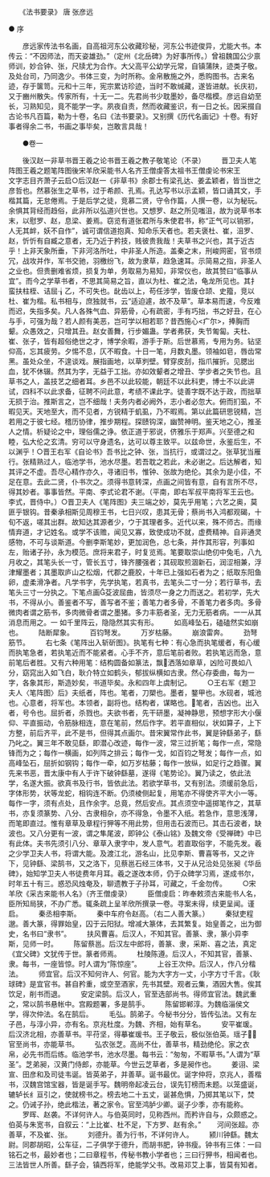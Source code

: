 <!-- { "loadSidebar": true } -->

　　《法书要录》 唐 张彦远



● 序

　　彦远家传法书名画，自高祖河东公收藏珍秘，河东公书迹俊异，尤能大书。本传云：“不因师法，而天姿雄劲。”（定州《北岳碑》为好事所传。）曾祖魏国公少禀师训，妙合钟、张，尺牍尤为合作。大父高平公幼学元常，自镇蒲陕，迹类子敬。及处台司，乃同逸少。书体三变，为时所称。金帛散施之外，悉购图书。古来名迹，存于箧笥。元和十三年，宪宗累访珍迹，当时不敢缄藏，遂皆进献。长庆初，又于豳州散失。传家所有，十无一二。先君尚书少耽墨妙，备尽楷模。彦远自幼至长，习熟知见，竟不能学一字。夙夜自责，然而收藏鉴识，有一日之长。因采掇自古论书凡百篇，勒为十卷，名曰《法书要录》。又别撰《历代名画记》十卷。有好事者得余二书，书画之事毕矣，岂敢言具哉！


　　●卷一

　　後汉赵一非草书晋王羲之论书晋王羲之教子敬笔论（不录）
　　晋卫夫人笔阵图王羲之题笔阵图後宋羊欣采能书人名齐王僧虔答太祖书王僧虔论书宋王　　　　文字志目齐萧子云启○后汉赵一《非草书》余郡士有梁孔达、姜孟颖者，皆当世之彦哲也。然慕张生之草书，过于希颜、孔焉。孔达写书以示孟颖，皆口诵其文，手楷其篇，无怠倦焉。于是后学之徒，竞慕二贤，守令作篇，人撰一卷，以为秘玩。余惧其背经而趋俗，此非所以弘道兴世也。又想罗、赵之所见嗤沮，故为说草书本末，以慰罗、赵，息梁、姜焉。窃览有道张君所与朱使君书，称“正气可以销邪，人无其衅，妖不自作”，诚可谓信道抱真、知命乐天者也。若夫褒杜、崔，沮罗、赵，忻忻有自臧之意者，无乃近于矜技，贱彼贵我哉！夫草书之兴也，其于近古乎！上非天象所垂，下非河洛所吐，中非圣人所造。盖秦之末，刑峻网密，官书烦冗，战攻并作，军书交驰，羽檄纷飞，故为隶草，趋急速耳。示简易之指，非圣人之业也。但贵删难省烦，损复为单，务取易为易知，非常仪也，故其赞曰“临事从宜”。而今之学草书者，不思其简易之旨，直以为杜、崔之法，龟龙所见也。其扌蛮扶柱桎、诘屈┧乙，不可失也。龀齿以上，苟任涉学，皆废仓颉、史籀，竞以杜、崔为楷。私书相与，庶独就书，云“适迫遽，故不及草”。草本易而速，今反难而迟，失指多矣。凡人各殊气血、异筋骨，心有疏密，手有巧拙，书之好丑，在心与手，可强为哉？若人颜有美恶，岂可学以相若耶？昔西施心<疒尔>，捧胸而颦。众愚效之，只增其丑。赵女善舞，行步媚蛊。学者弗获，失节匍匐。夫杜、崔、张子，皆有超俗绝世之才，博学余暇，游手于斯。后世慕焉，专用为务。钻坚仰高，忘其疲劳。夕惕不息，仄不暇食。十日一笔，月数丸墨。领袖如皂，唇齿常黑。虽处众坐，不遑谈戏。展指画地，以草刿壁。臂穿皮刮，指爪摧折。见腮出血，犹不休辍。然其为字，无益于工拙。亦如效颦者之增丑、学步者之失节也。且草书之人，盖技艺之细者耳。乡邑不以此较能，朝廷不以此科吏，博士不以此讲试，四科不以此求备，征聘不问此意，考绩不课此字。徒善字既不达于政，而拙草无损于治。推斯言之，岂不细哉！夫务内者必阙外，志小者必忽大。俯而扪虱，不暇见天。天地至大，而不见者，方锐精于虮虱，乃不暇焉。第以此篇研思锐精，岂若用之于彼七经。稽历协律，推步期程。探赜钩深，幽赞神明。鉴天地之心，推圣人之情。析疑论之中，理俗儒之诤。依正道于邪说，侪雅乐于郑声。兴至德之和睦，弘大伦之玄清。穷可以守身遗名，达可以尊主致平。以兹命世，永鉴后生，不以渊乎！○晋王右军《自论书》吾书比之钟、张，当抗行，或谓过之。张草犹当雁行。张精熟过人，临池学书，池水尽墨。若吾耽之若此，未必谢之。后达解者，知其评之不虚。吾尽心精作亦久，寻诸旧书，惟钟、张故为绝伦。其余为是小佳，不足在意。去此二贤，仆书次之。须得书意转深，点画之间皆有意，自有言所不尽，得其妙者。事事皆然。平南、李式论君不谢。（平南，即右军叔平南将军王云也。李式，晋侍中。）○晋卫夫人《笔阵图》夫三端之妙，莫先乎用笔；六艺之奥，莫匪乎银钩。昔秦承相斯见周穆王书，七日兴叹，患其无骨；蔡尚书入鸿都观碣，十旬不返，嗟其出群。故知达其源者少，ウ于其理者多。近代以来，殊不师古。而缘情弃道，才记姓名。或学不该赡，闻见又寡，致使成功不就，虚费精神。自非通灵感物，不可与谈斯道。今删李斯笔妙，更加润色，总七条，并作其形容，列事如左，贻诸子孙，永为模范。庶将来君子，时复览焉。笔要取崇山绝仞中兔毛，八九月收之，其笔头长一寸，管长五寸，锋齐腰强者；其砚取煎涸新石，润涩相兼，浮津耀墨者；其墨取庐山之松烟，代郡之鹿胶，十年已上强如石者为之；纸取东阳鱼卵，虚柔滑净者。凡学书字，先学执笔，若真书，去笔头二寸一分；若行草书，去笔头三寸一分执之。下笔点画芟波屈曲，皆须尽一身之力而送之。若初学，先大书，不得从小。善鉴者不写，善写者不鉴；善笔力者多骨，不善笔力者多肉。多骨微肉者谓之筋书，多肉微骨者谓之墨猪。多力丰筋者圣，无力无筋者病。一一从其消息而用之。一 如千里阵云，隐隐然其实有形。
　　如高峰坠石，磕磕然实如崩也。
　　陆断犀象。
　　百钧弩发。
　　万岁枯藤。
　　崩浪雷奔。
　　劲弩筋节。
　　右七条《笔阵出入斩斫图》。执笔有七种：有心急而执笔缓者，有心缓而执笔急者，若执笔近而不能紧者。心手不齐，意后笔前者败。若执笔远而急，意前笔后者胜。又有六种用笔：结构圆备如篆法，飘洒落如章草，凶险可畏如八分，窈窕出入如飞白，耿介特立如鹤头，郁拔纵横如古隶。然心存委曲，每为一字，各象其形，斯造妙矣，书道毕矣。永和四年上虞制记。
　　○王右军《题卫夫人〈笔阵图〉后》夫纸者，阵也。笔者，刀槊也。墨者，鍪甲也。水砚者，城池也。心意者，将军也。本领者，副将也。结构者，谋略也。笔者，吉凶也。出入者，号令也。屈折者，杀戮也。夫欲书者，先干研墨，凝神静思，预想字形大小偃仰、平直振动，令筋脉相连，意在笔前，然后作字。若平直相似，状如算子，上下方整，前后齐平，此不是书，但得其点画尔。昔宋翼常作此书，翼是钟繇弟子，繇乃叱之。翼三年不敢见繇，即潜心改迹，每作一波，常三过折笔；每作一点，常隐锋而为之；每作一横画，如列阵之排云；每作一戈，如百钧之弩发；每作一点，如高峰坠石，屈折如钢钩；每作一牵，如万岁枯藤；每作一放纵，如足行之趋骤。翼先来书恶，晋太康中有人于许下破钟繇墓，遂得《笔势论》。翼乃读之，依此法学，名遂大振。欲真书及行书，皆依此法。若欲学草书，又有别法。须缓前急后，字体形势，状等龙蛇，相钩连不断。仍须棱侧起复，用笔亦不得使齐平大小一等。每作一字，须有点处，且作余字。总竟，然后安点。其点须空中遥掷笔作之，其草书，亦复须篆势、八分、古隶相杂，亦不得急，令墨不入纸。若急作，意思浅薄，而笔即直过。惟有章草及章程行狎等不用此势，但用击石波而已。其击石波者，缺波也。又八分更有一波，谓之隼尾波，即钟公《泰山铭》及魏文帝《受禅碑》中已有此体。夫书先须引八分、章草入隶字中，发人意气。若直取俗字，不能先发。羲之少学卫夫人书，将谓大能。及渡江北，游名山，比见李斯、曹喜等书，又之许下，见钟繇、梁鹄书，又之洛下，见蔡邕石经三体书，又于从兄洽处见张昶《华岳碑》，始知学卫夫人书徒费年月耳。羲之遂改本师，仍于众碑学习焉，遂成书尔，时年五十有三。惑恐风烛奄及，聊遗教于子孙耳，可藏之，千金勿传。
　　○宋羊欣《采古来能书人名》（齐王僧虔录）
　　臣僧虔启：昨奉敕须古来能书人名，臣所知局狭，不办广悉。辄条疏上呈羊欣所撰录一卷。寻案未得，续更呈闻。谨启。
　　秦丞相李斯。
　　秦中车府令赵高。（右二人善大篆。）
　　秦狱吏程邈。善大篆，得罪始皇，囚于云阳狱。增减大篆体，去其繁复。始皇善之，出为御史，名书曰“隶书”。
　　扶风曹喜。后汉人，不知其官。善篆、隶，篆小异李斯，见师一时。
　　陈留蔡邕。后汉左中郎将，善篆、隶，采斯、喜之法，真定《宜父碑》文犹传于世。篆者师焉。
　　杜陵陈遵。后汉人，不知其官，善篆、隶。每书，一座皆惊。时人谓为“陈惊座”。
　　上谷王次仲。后汉人，作八分楷法。
　　师宜官。后汉不知何许人、何官。能为大字方一丈，小字方寸千言。《耿球碑》是宜官书。甚自矜重，或空至酒家，先书其壁。观者云集，酒因大售。俟其饮足，削书而退。
　　安定梁鹄。后汉人，官至选部尚书。得师宜官法。魏武重之，常以鹄书悬帐中。宫殿题署，多是鹄手。
　　陈留邯郸淳。为魏临淄侯文学，得次仲法。名在鹄后。
　　毛弘。鹄弟子。今秘书分分，皆传弘法。又有左子邑，与淳小异，亦有名。京兆杜度。为魏、齐相，始有草名。
　　安平崔瑗。后汉济北相，亦善草书。平苻坚，得摹崔瑗书。王子敬云，极似张伯英。瑶子，官至尚书，亦能草书。
　　弘农张芝。高尚不仕，善草书，精劲绝伦。家之衣帛，必先书而后练。临池学书，池水尽墨。每书云：“匆匆，不暇草书。”人谓为“草圣”。芝弟昶，汉黄门侍郎，亦能草。今世云芝草者，多是昶作也。
　　姜诩、梁宣、田彦和及司徒韦诞。皆英弟子，并善草。诞书最优。诞字仲将，京兆人，善楷书，汉魏宫馆宝器，皆是诞手写。魏明帝起凌云台，误先钉榜而未题。以笼盛诞，辘轳长纟亘引之，使就榜书之。榜去地二十五丈，诞甚危惧，乃掷其笔以下，焚之。仍诫子孙，绝此楷法，著之家令。官至鸿胪少卿。诞子少季，亦有能称。
　　罗晖、赵袭。不详何许人。与伯英同时，见称西州。而矜许自与，众颇惑之。伯英与朱宽书，自叙云：“上比崔、杜不足，下方罗、赵有余。”
　　河间张超。亦善草，不及崔、张。
　　刘德升。善为行书，不详何许人。
　　颍川钟繇。魏太尉。同郡胡昭，公车征，二子俱学于德升，而胡书肥，钟书瘦。钟书有三体：一曰铭石之书，最妙者也；二曰章程书，传秘书教小学者也；三曰行狎书，相闻者也。三法皆世人所善。繇子会，镇西将军，绝能学父书。改易邓艾上事，皆莫有知者。
